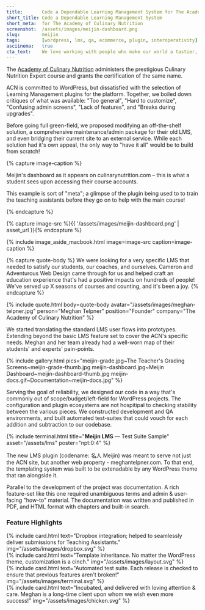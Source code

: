 ```yaml
---
title:       Code a Dependable Learning Management System for The Academy of Culinary Nutrition
short_title: Code a Dependable Learning Management System
short_meta:  for The Academy of Culinary Nutrition
screenshot:  /assets/images/meijin-dashboard.png
slug:        meijin
tags:        [wordpress, lms, qa, ecommerce, plugin, interoperativity]
asciinema:   true
cta_text:    We love working with people who make our world a tastier, healthier place. <br /> Does that describe you? Let's discuss over lunch.
---
```


The [Academy of Culinary Nutrition][acn] administers the prestigious Culinary Nutrition
Expert course and grants the certification of the same name.

ACN is committed to WordPress, but dissatisfied with the selection of Learning
Management plugins for the platform. Together, we boiled down critiques of what
was available: "Too general", "Hard to customize", "Confusing admin screens",
"Lack of features", and "Breaks during upgrades".

Before going full green-field, we proposed modifying an off-the-shelf solution,
a comprehensive maintenance/admin package for their old LMS, and even bridging
their current site to an external service. While each solution had it's own
appeal, the only way to "have it all" would be to build from scratch!

{% capture image-caption %}
<p>Meijin's dashboard as it appears on culinarynutrition.com – this is what a student sees upon accessing their course accounts.</p>
<p>This example is sort of "meta"; a glimpse of the plugin being used to to train the teaching assistants before they go on to help with the main course!</p>
{% endcapture %}

{% capture image-src %}{{ '/assets/images/meijin-dashboard.png' | asset_url }}{% endcapture %}

{% include image_aside_macbook.html image=image-src caption=image-caption %}

{% capture quote-body %}
We were looking for a very specific LMS that needed to satisfy our students, our
coaches, and ourselves. Cameron and Adventurous Web Design came through for us
and helped craft an education experience that's had a positive impacts on
hundreds of people! We've served up X seasons of courses and counting, and it's
been a joy.
{% endcapture %}

{% include quote.html
  body=quote-body avatar="/assets/images/meghan-telpner.jpg"
  person="Meghan Telpner" position="Founder"
  company="The Academy of Culinary Nutrition"
%}

We started translating the standard LMS user flows into prototypes. Extending
beyond the basic LMS feature set to cover the ACN's specific needs. Meghan and
her team already had a well-worn map of their students' and experts'
pain-points.

{% include gallery.html pics="meijin-grade.jpg~The Teacher's Grading Screens~meijin-grade-thumb.jpg
meijin-dashboard.jpg~Meijin Dashboard~meijin-dashboard-thumb.jpg
meijin-docs.gif~Documentation~meijin-docs.jpg" %}

Serving the goal of reliability, we designed our code in a way that's commonly
out of scope/budget/left-field for WordPress projects. The configuration and
plugin ecosystems are not hospitipal to checking stability between the various
pieces. We constructed development and QA environments, and built automated
test-suites that could vouch for each addition and subtraction to our codebase.

{% include terminal.html title="<strong>Meijin LMS</strong> &mdash; Test Suite Sample" asset="/assets/lms" poster="npt:0:4" %}

The new LMS plugin (codename: 名人 Meijin) was meant to serve not just the ACN site,
but another web property - meghantelpner.com. To that end, the templating system
was built to be extenadable by any WordPress theme that ran alongside it.

Parallel to the development of the project was documentation. A rich
feature-set like this one required unambiguous terms and admin & user-facing
"how-to" material. The documentation was written and published in PDF, and HTML
format with chapters and built-in search.

### Feature Highlights

<div class="uk-grid uk-grid-width-medium-1-2" data-uk-grid-margin data-uk-grid-match>
  <div>{% include card.html text="Dropbox integration; helped to seamlessly deliver submissions for Teaching Assistants." img="/assets/images/dropbox.svg" %}</div>
  <div>{% include card.html text="Template inheritance. No matter the WordPress theme, customization is a cinch." img="/assets/images/layout.svg" %}</div>
  <div>{% include card.html text="Automated test suite. Each release is checked to ensure that previous features aren't broken!" img="/assets/images/terminal.svg" %}</div>
  <div>{% include card.html text="Incubated, and delivered with loving attention & care. Meghan is a long-time client upon whom we wish even more success!" img="/assets/images/chicken.svg" %}</div>
</div>

[acn]: https://culinarynutrition.com
